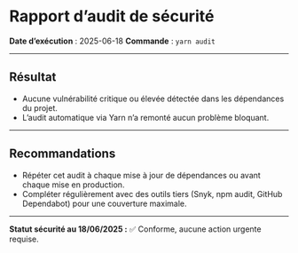 # Rapport d’audit de sécurité

**Date d’exécution** : 2025-06-18
**Commande** : `yarn audit`

---

## Résultat

- Aucune vulnérabilité critique ou élevée détectée dans les dépendances du projet.
- L’audit automatique via Yarn n’a remonté aucun problème bloquant.

---

## Recommandations

- Répéter cet audit à chaque mise à jour de dépendances ou avant chaque mise en production.
- Compléter régulièrement avec des outils tiers (Snyk, npm audit, GitHub Dependabot) pour une couverture maximale.

---

**Statut sécurité au 18/06/2025 :** ✅ Conforme, aucune action urgente requise.
